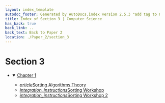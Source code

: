 ```yaml
---
layout: index_template
autodoc_footer: Generated by AutoDocs.index version 2.5.3 "add tag to make &lt;base&gt; work" ⓒ Starwort, 2020
title: Index of Section 3 | Computer Science
has_back: true
back_link: ..
back_text: Back to Paper 2
location: ./Paper_2/section_3
---
```


# **Section 3**

- <details open><summary><a href='./chapter_1'>Chapter 1</a></summary>

  - <a href='./chapter_1/sorting_algorithms_theory.html'><i title='MD file' class="material-icons">article</i>Sorting Algorithms Theory</a>
  - <a href='./chapter_1/sorting_workshop.ipynb'><i title='IPYNB file' class="material-icons">integration_instructions</i>Sorting Workshop</a>
  - <a href='./chapter_1/sorting_workshop_2.ipynb'><i title='IPYNB file' class="material-icons">integration_instructions</i>Sorting Workshop 2</a>

  </details>

